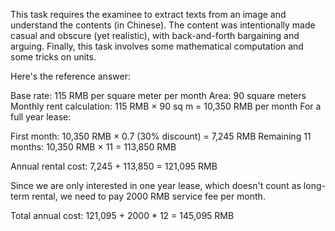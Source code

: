 This task requires the examinee to extract texts from an image and understand
the contents (in Chinese). The content was intentionally made casual and
obscure (yet realistic), with back-and-forth bargaining and arguing. Finally,
this task involves some mathematical computation and some tricks on units.

Here's the reference answer:

Base rate: 115 RMB per square meter per month
Area: 90 square meters
Monthly rent calculation:
115 RMB × 90 sq m = 10,350 RMB per month
For a full year lease:

First month: 10,350 RMB × 0.7 (30% discount) = 7,245 RMB
Remaining 11 months: 10,350 RMB × 11 = 113,850 RMB

Annual rental cost: 7,245 + 113,850 = 121,095 RMB

Since we are only interested in one year lease, which doesn't count as long-term
rental, we need to pay 2000 RMB service fee per month.

Total annual cost: 121,095 + 2000 * 12 = 145,095 RMB